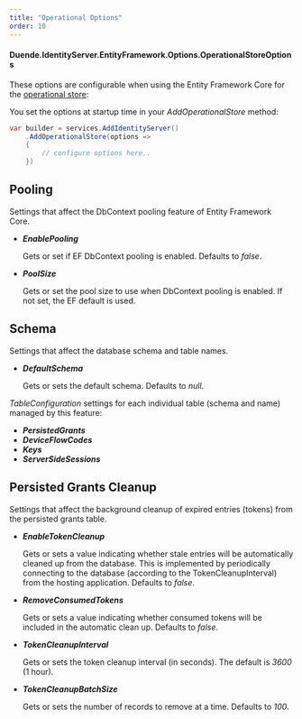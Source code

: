 ```yaml
---
title: "Operational Options"
order: 10
---
```


#### Duende.IdentityServer.EntityFramework.Options.OperationalStoreOptions

These options are configurable when using the Entity Framework Core for the [operational store](/identityserver/v6/data/operational):

You set the options at startup time in your *AddOperationalStore* method:

```cs
var builder = services.AddIdentityServer()
    .AddOperationalStore(options =>
    {
        // configure options here..
    })
```

## Pooling

Settings that affect the DbContext pooling feature of Entity Framework Core.

* ***EnablePooling***

    Gets or set if EF DbContext pooling is enabled. Defaults to *false*.

    
* ***PoolSize***

    Gets or set the pool size to use when DbContext pooling is enabled. If not set, the EF default is used.

    
## Schema

Settings that affect the database schema and table names.

* ***DefaultSchema***

    Gets or sets the default schema. Defaults to *null*.

*TableConfiguration* settings for each individual table (schema and name) managed by this feature:

* ***PersistedGrants***
* ***DeviceFlowCodes***
* ***Keys***
* ***ServerSideSessions***

## Persisted Grants Cleanup

Settings that affect the background cleanup of expired entries (tokens) from the persisted grants table.

* ***EnableTokenCleanup***

    Gets or sets a value indicating whether stale entries will be automatically cleaned up from the database.
    This is implemented by periodically connecting to the database (according to the TokenCleanupInterval) from the hosting application.
    Defaults to *false*.

* ***RemoveConsumedTokens***

    Gets or sets a value indicating whether consumed tokens will be included in the automatic clean up.
    Defaults to *false*.

* ***TokenCleanupInterval***

    Gets or sets the token cleanup interval (in seconds). The default is *3600* (1 hour).

* ***TokenCleanupBatchSize***

    Gets or sets the number of records to remove at a time. Defaults to *100*.

